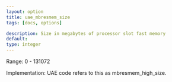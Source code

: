 ```yaml
---
layout: option
title: uae_mbresmem_size
tags: [docs, options]

description: Size in megabytes of processor slot fast memory
default:
type: integer
---
```


Range: 0 - 131072

Implementation: UAE code refers to this as mbresmem_high_size.

